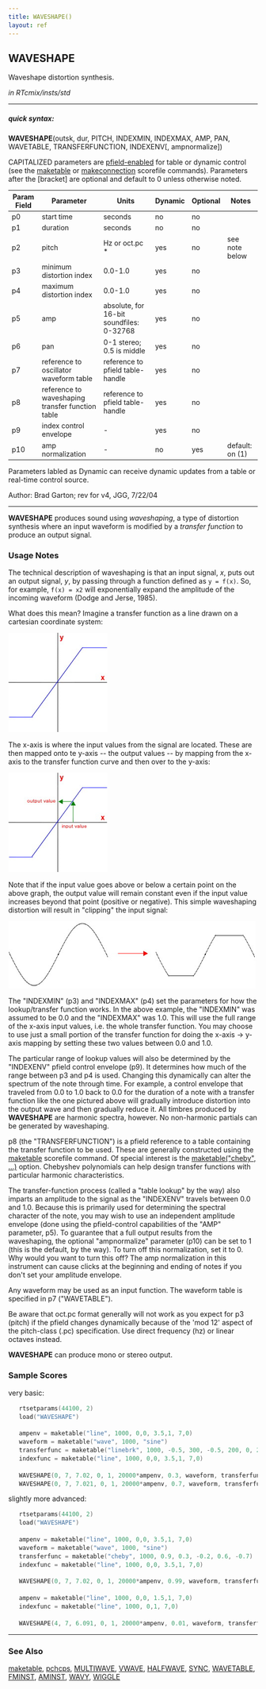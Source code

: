 ```yaml
---
title: WAVESHAPE()
layout: ref
---
```


## WAVESHAPE

Waveshape distortion synthesis.

*in RTcmix/insts/std*  
  

-----

##### quick syntax:

**WAVESHAPE**(outsk, dur, PITCH, INDEXMIN, INDEXMAX, AMP, PAN,
WAVETABLE, TRANSFERFUNCTION, INDEXENV\[, ampnormalize\])

CAPITALIZED parameters are [pfield-enabled](pfield-enabled.html) for
table or dynamic control (see the
[maketable](../scorefile/maketable.html) or
[makeconnection](../scorefile/makeconnection.html) scorefile
commands). Parameters after the \[bracket\] are optional and default to
0 unless otherwise noted.


Param Field	| Parameter | Units | Dynamic | Optional | Notes
----------- | --------- | ----- | -------- | --------- | ---------
p0 | start time | seconds | no | no | 
p1 | duration | seconds | no | no | 
p2 | pitch | Hz or oct.pc * | yes | no | see note below | 
p3 | minimum distortion index | 0.0-1.0 | yes | no | 
p4 | maximum distortion index | 0.0-1.0 | yes | no | 
p5 | amp | absolute, for 16-bit soundfiles: 0-32768 | yes | no | 
p6 | pan | 0-1 stereo; 0.5 is middle | yes | no | 
p7 | reference to oscillator waveform table | reference to pfield table-handle | yes | no | 
p8 | reference to waveshaping transfer function table | reference to pfield table-handle | yes | no | 
p9 | index control envelope |  -  | yes | no | 
p10 | amp normalization |  -  | no | yes | default: on (1) | 

Parameters labled as Dynamic can receive dynamic updates from a table or real-time control source.

Author: Brad Garton; rev for v4, JGG, 7/22/04

  

-----

  
**WAVESHAPE** produces sound using *waveshaping*, a type of distortion
synthesis where an input waveform is modified by a *transfer function*
to produce an output signal. <span id="usage_notes"></span>

### Usage Notes

The technical description of waveshaping is that an input signal, *x*,
puts out an output signal, *y*, by passing through a function defined as
`y = f(x)`. So, for example, `f(x) = x2` will exponentially expand the
amplitude of the incoming waveform (Dodge and Jerse, 1985).

What does this mean? Imagine a transfer function as a line drawn on a
cartesian coordinate system:

  
![](images/waveshape1.jpg)

  
The x-axis is where the input values from the signal are located. These
are then mapped onto te y-axis -- the output values -- by mapping from
the x-axis to the transfer function curve and then over to the y-axis:

  
![](images/waveshape2.jpg)

  
Note that if the input value goes above or below a certain point on the
above graph, the output value will remain constant even if the input
value increases beyond that point (positive or negative). This simple
waveshaping distortion will result in "clipping" the input signal:

  
![](images/waveshape3.jpg)

  

The "INDEXMIN" (p3) and "INDEXMAX" (p4) set the parameters for how the
lookup/transfer function works. In the above example, the "INDEXMIN" was
assumed to be 0.0 and the "INDEXMAX" was 1.0. This will use the full
range of the x-axis input values, i.e. the whole transfer function. You
may choose to use just a small portion of the transfer function for
doing the x-axis -\> y-axis mapping by setting these two values between
0.0 and 1.0.

The particular range of lookup values will also be determined by the
"INDEXENV" pfield control envelope (p9). It determines how much of the
range between p3 and p4 is used. Changing this dynamically can alter the
spectrum of the note through time. For example, a control envelope that
traveled from 0.0 to 1.0 back to 0.0 for the duration of a note with a
transfer function like the one pictured above will gradually introduce
distortion into the output wave and then gradually reduce it. All
timbres produced by **WAVESHAPE** are harmonic spectra, however. No
non-harmonic partials can be generated by waveshaping.

p8 (the "TRANSFERFUNCTION") is a pfield reference to a table containing
the transfer function to be used. These are generally constructed using
the [maketable](../scorefile/maketable.html) scorefile command. Of
special interest is the [maketable("cheby",
...)](../scorefile/maketable.html#cheby) option. Chebyshev polynomials
can help design transfer functions with particular harmonic
characteristics.

The transfer-function process (called a "table lookup" by the way) also
imparts an amplitude to the signal as the "INDEXENV" travels between 0.0
and 1.0. Because this is primarily used for determining the spectral
character of the note, you may wish to use an independent amplitude
envelope (done using the pfield-control capabilities of the "AMP"
parameter, p5). To guarantee that a full output results from the
waveshaping, the optional "ampnormalize" parameter (p10) can be set to 1
(this is the default, by the way). To turn off this normalization, set
it to 0. Why would you want to turn this off? The amp normalization in
this instrument can cause clicks at the beginning and ending of notes if
you don't set your amplitude envelope.

Any waveform may be used as an input function. The waveform table is
specified in p7 ("WAVETABLE").

Be aware that oct.pc format generally will not work as you expect for p3
(pitch) if the pfield changes dynamically because of the 'mod 12' aspect
of the pitch-class (.pc) specification. Use direct frequency (hz) or
linear octaves instead.

**WAVESHAPE** can produce mono or stereo output.

### Sample Scores

very basic:

```cpp
   rtsetparams(44100, 2)
   load("WAVESHAPE")

   ampenv = maketable("line", 1000, 0,0, 3.5,1, 7,0)
   waveform = maketable("wave", 1000, "sine")
   transferfunc = maketable("linebrk", 1000, -0.5, 300, -0.5, 200, 0, 200, 0.5, 300, 0.5)
   indexfunc = maketable("line", 1000, 0,0, 3.5,1, 7,0)

   WAVESHAPE(0, 7, 7.02, 0, 1, 20000*ampenv, 0.3, waveform, transferfunc, indexfunc)
   WAVESHAPE(0, 7, 7.021, 0, 1, 20000*ampenv, 0.7, waveform, transferfunc, indexfunc)
```
  
  
slightly more advanced:

```cpp
   rtsetparams(44100, 2)
   load("WAVESHAPE")

   ampenv = maketable("line", 1000, 0,0, 3.5,1, 7,0)
   waveform = maketable("wave", 1000, "sine")
   transferfunc = maketable("cheby", 1000, 0.9, 0.3, -0.2, 0.6, -0.7)
   indexfunc = maketable("line", 1000, 0,0, 3.5,1, 7,0)

   WAVESHAPE(0, 7, 7.02, 0, 1, 20000*ampenv, 0.99, waveform, transferfunc, indexfunc)

   ampenv = maketable("line", 1000, 0,0, 1.5,1, 7,0)
   indexfunc = maketable("line", 1000, 0,1, 7,0)

   WAVESHAPE(4, 7, 6.091, 0, 1, 20000*ampenv, 0.01, waveform, transferfunc, indexfunc)
```

  

-----

### See Also

[maketable](../scorefile/maketable.html),
[pchcps](../scorefile/pchcps.html), [MULTIWAVE](MULTIWAVE.html),
[VWAVE](VWAVE.html), [HALFWAVE](HALFWAVE.html), [SYNC](SYNC.html),
[WAVETABLE](WAVETABLE.html), [FMINST](FMINST.html),
[AMINST](AMINST.html), [WAVY](WAVY.html), [WIGGLE](WIGGLE.html)

